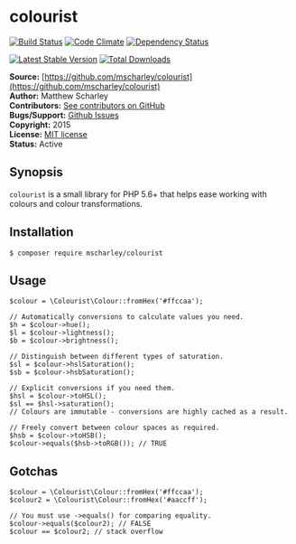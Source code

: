 # colourist

[![Build Status](https://travis-ci.org/mscharley/colourist.svg)](https://travis-ci.org/mscharley/colourist)
[![Code Climate](https://codeclimate.com/github/mscharley/colourist/badges/gpa.svg)](https://codeclimate.com/github/mscharley/colourist)
[![Dependency Status](https://gemnasium.com/mscharley/colourist.svg)](https://gemnasium.com/mscharley/colourist)

[![Latest Stable Version](https://poser.pugx.org/mscharley/colourist/v/stable)](https://packagist.org/packages/mscharley/colourist)
[![Total Downloads](https://poser.pugx.org/mscharley/colourist/downloads)](https://packagist.org/packages/mscharley/colourist)

**Source:** [https://github.com/mscharley/colourist](https://github.com/mscharley/colourist)  
**Author:** Matthew Scharley  
**Contributors:** [See contributors on GitHub][gh-contrib]  
**Bugs/Support:** [Github Issues][gh-issues]  
**Copyright:** 2015  
**License:** [MIT license][license]  
**Status:** Active

## Synopsis

`colourist` is a small library for PHP 5.6+ that helps ease working with colours and colour transformations.

## Installation

    $ composer require mscharley/colourist

## Usage

```
$colour = \Colourist\Colour::fromHex('#ffccaa');

// Automatically conversions to calculate values you need.
$h = $colour->hue(); 
$l = $colour->lightness();
$b = $colour->brightness();

// Distinguish between different types of saturation.
$sl = $colour->hslSaturation();
$sb = $colour->hsbSaturation();

// Explicit conversions if you need them. 
$hsl = $colour->toHSL();
$sl == $hsl->saturation();
// Colours are immutable - conversions are highly cached as a result.

// Freely convert between colour spaces as required.
$hsb = $colour->toHSB();
$colour->equals($hsb->toRGB()); // TRUE
```

## Gotchas

```
$colour = \Colourist\Colour::fromHex('#ffccaa');
$colour2 = \Colourist\Colour::fromHex('#aaccff');

// You must use ->equals() for comparing equality.
$colour->equals($colour2); // FALSE
$colour == $colour2; // stack overflow
```

  [gh-contrib]: https://github.com/mscharley/colourist/graphs/contributors
  [gh-issues]: https://github.com/mscharley/colourist/issues
  [license]: https://github.com/mscharley/colourist/blob/master/LICENSE
